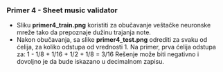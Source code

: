### Primer 4 - Sheet music validator

* Sliku **primer4_train.png** koristiti za obučavanje veštačke neuronske mreže tako da prepoznaje dužinu trajanja note.
* Nakon obučavanja, sa slike **primer4_test.png** odrediti za svaku od ćelija, za koliko odstupa od vrednosti 1.
Na primer, prva ćelija odstupa za: 1 - 1/8 + 1/16 + 1/2 + 1/8 = 3/16
Rešenje može biti negativno i dovoljno je da bude iskazano u decimalnom zapisu.
